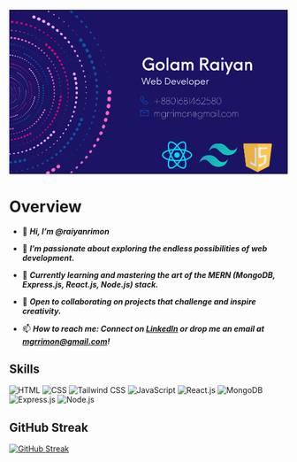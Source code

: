 ![RaiyanRimon cover photo!](/cover_photo.png "RaiyanRimon cover photo")

# Overview

- 👋 **_Hi, I’m @raiyanrimon_**

- 👀 **_I’m passionate about exploring the endless possibilities of web development._**
- 🌱 **_Currently learning and mastering the art of the MERN (MongoDB, Express.js, React.js, Node.js) stack._**
- 💞️ **_Open to collaborating on projects that challenge and inspire creativity._**
- 📫 **_How to reach me: Connect on [LinkedIn](https://www.linkedin.com/in/raiyanrimon) or drop me an email at mgrrimon@gmail.com!_**

## Skills

![HTML](https://img.shields.io/badge/-HTML-E34F26?style=flat-square&logo=html5&logoColor=white)
![CSS](https://img.shields.io/badge/-CSS-1572B6?style=flat-square&logo=css3&logoColor=white)
![Tailwind CSS](https://img.shields.io/badge/-Tailwind_CSS-38B2AC?style=flat-square&logo=tailwind-css&logoColor=white)
![JavaScript](https://img.shields.io/badge/-JavaScript-F7DF1E?style=flat-square&logo=javascript&logoColor=black)
![React.js](https://img.shields.io/badge/-React.js-61DAFB?style=flat-square&logo=react&logoColor=white)
![MongoDB](https://img.shields.io/badge/-MongoDB-47A248?style=flat-square&logo=mongodb&logoColor=white)
![Express.js](https://img.shields.io/badge/-Express.js-000000?style=flat-square&logo=express&logoColor=white)
![Node.js](https://img.shields.io/badge/-Node.js-339933?style=flat-square&logo=node.js&logoColor=white)

## GitHub Streak

[![GitHub Streak](https://github-readme-streak-stats.herokuapp.com?user=raiyanrimon&theme=shades-of-purple&hide_border=true)](https://git.io/streak-stats)
